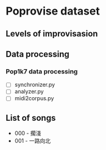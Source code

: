 # Poprovise dataset 
## Levels of improvisasion
## Data processing
### Pop1k7 data processing
- [ ] synchronizer.py
- [ ] analyzer.py
- [ ] midi2corpus.py

## List of songs
* 000 - 擱淺
* 001 - 一路向北
